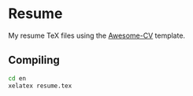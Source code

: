 # Resume

My resume TeX files using the [Awesome-CV](https://github.com/posquit0/Awesome-CV) template.

## Compiling
```bash
cd en
xelatex resume.tex
```
